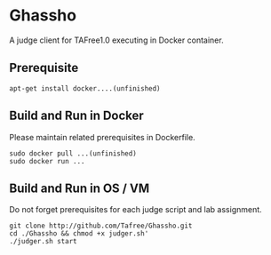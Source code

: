 # Ghassho
A judge client for TAFree1.0 executing in Docker container.

## Prerequisite
```
apt-get install docker....(unfinished)
```

## Build and Run in Docker  
Please maintain related prerequisites in Dockerfile.
```
sudo docker pull ...(unfinished)  
sudo docker run ...
```

## Build and Run in OS / VM  
Do not forget prerequisites for each judge script and lab assignment. 
```
git clone http://github.com/Tafree/Ghassho.git
cd ./Ghassho && chmod +x judger.sh'
./judger.sh start
```
